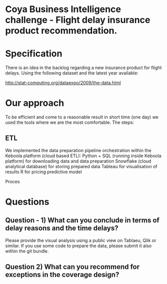 # Coya Business Intelligence challenge - Flight delay insurance product recommendation.

# Specification
There is an idea in the backlog regarding a new insurance product for flight delays. Using the following dataset and the latest year available:

http://stat-computing.org/dataexpo/2009/the-data.html

# Our approach
To be efficient and come to a reasonable result in short time (one day) we used the tools where we are the most comfortable. The steps:
## ETL
We implemented the data preparation pipeline orchestration within the Keboola platform (cloud based ETL):
Python + SQL (running inside Keboola platform) for downloading data and data preparation
Snowflake (cloud analytical database) for storing prepared data
Tableau for visualisation of results
R for pricing predictive model

Proces

# Questions

## Question - 1) What can you conclude in terms of delay reasons and the time delays?
Please provide the visual analysis using a public view on Tablaeu, Qlik or similar.
If you use some code to prepare the data, please submit it also within the git bundle.

## Question 2) What can you recommend for exceptions in the coverage design?

